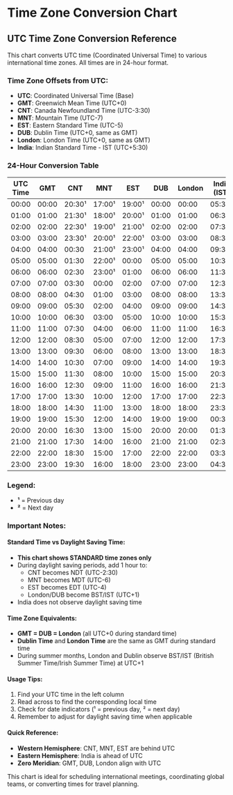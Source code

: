 # Time Zone Conversion Chart

## UTC Time Zone Conversion Reference

This chart converts UTC time (Coordinated Universal Time) to various international time zones. All times are in 24-hour format.

### Time Zone Offsets from UTC:
- **UTC**: Coordinated Universal Time (Base)
- **GMT**: Greenwich Mean Time (UTC+0)
- **CNT**: Canada Newfoundland Time (UTC-3:30)
- **MNT**: Mountain Time (UTC-7)
- **EST**: Eastern Standard Time (UTC-5)
- **DUB**: Dublin Time (UTC+0, same as GMT)
- **London**: London Time (UTC+0, same as GMT)
- **India**: Indian Standard Time - IST (UTC+5:30)

### 24-Hour Conversion Table

| UTC Time | GMT | CNT | MNT | EST | DUB | London | India (IST) |
|----------|-----|-----|-----|-----|-----|--------|-------------|
| 00:00    | 00:00 | 20:30¹ | 17:00¹ | 19:00¹ | 00:00 | 00:00 | 05:30 |
| 01:00    | 01:00 | 21:30¹ | 18:00¹ | 20:00¹ | 01:00 | 01:00 | 06:30 |
| 02:00    | 02:00 | 22:30¹ | 19:00¹ | 21:00¹ | 02:00 | 02:00 | 07:30 |
| 03:00    | 03:00 | 23:30¹ | 20:00¹ | 22:00¹ | 03:00 | 03:00 | 08:30 |
| 04:00    | 04:00 | 00:30 | 21:00¹ | 23:00¹ | 04:00 | 04:00 | 09:30 |
| 05:00    | 05:00 | 01:30 | 22:00¹ | 00:00 | 05:00 | 05:00 | 10:30 |
| 06:00    | 06:00 | 02:30 | 23:00¹ | 01:00 | 06:00 | 06:00 | 11:30 |
| 07:00    | 07:00 | 03:30 | 00:00 | 02:00 | 07:00 | 07:00 | 12:30 |
| 08:00    | 08:00 | 04:30 | 01:00 | 03:00 | 08:00 | 08:00 | 13:30 |
| 09:00    | 09:00 | 05:30 | 02:00 | 04:00 | 09:00 | 09:00 | 14:30 |
| 10:00    | 10:00 | 06:30 | 03:00 | 05:00 | 10:00 | 10:00 | 15:30 |
| 11:00    | 11:00 | 07:30 | 04:00 | 06:00 | 11:00 | 11:00 | 16:30 |
| 12:00    | 12:00 | 08:30 | 05:00 | 07:00 | 12:00 | 12:00 | 17:30 |
| 13:00    | 13:00 | 09:30 | 06:00 | 08:00 | 13:00 | 13:00 | 18:30 |
| 14:00    | 14:00 | 10:30 | 07:00 | 09:00 | 14:00 | 14:00 | 19:30 |
| 15:00    | 15:00 | 11:30 | 08:00 | 10:00 | 15:00 | 15:00 | 20:30 |
| 16:00    | 16:00 | 12:30 | 09:00 | 11:00 | 16:00 | 16:00 | 21:30 |
| 17:00    | 17:00 | 13:30 | 10:00 | 12:00 | 17:00 | 17:00 | 22:30 |
| 18:00    | 18:00 | 14:30 | 11:00 | 13:00 | 18:00 | 18:00 | 23:30 |
| 19:00    | 19:00 | 15:30 | 12:00 | 14:00 | 19:00 | 19:00 | 00:30² |
| 20:00    | 20:00 | 16:30 | 13:00 | 15:00 | 20:00 | 20:00 | 01:30² |
| 21:00    | 21:00 | 17:30 | 14:00 | 16:00 | 21:00 | 21:00 | 02:30² |
| 22:00    | 22:00 | 18:30 | 15:00 | 17:00 | 22:00 | 22:00 | 03:30² |
| 23:00    | 23:00 | 19:30 | 16:00 | 18:00 | 23:00 | 23:00 | 04:30² |

### Legend:
- **¹** = Previous day
- **²** = Next day

### Important Notes:

#### Standard Time vs Daylight Saving Time:
- **This chart shows STANDARD time zones only**
- During daylight saving periods, add 1 hour to:
  - CNT becomes NDT (UTC-2:30)
  - MNT becomes MDT (UTC-6)  
  - EST becomes EDT (UTC-4)
  - London/DUB become BST/IST (UTC+1)
- India does not observe daylight saving time

#### Time Zone Equivalents:
- **GMT = DUB = London** (all UTC+0 during standard time)
- **Dublin Time** and **London Time** are the same as GMT during standard time
- During summer months, London and Dublin observe BST/IST (British Summer Time/Irish Summer Time) at UTC+1

#### Usage Tips:
1. Find your UTC time in the left column
2. Read across to find the corresponding local time
3. Check for date indicators (¹ = previous day, ² = next day)
4. Remember to adjust for daylight saving time when applicable

#### Quick Reference:
- **Western Hemisphere**: CNT, MNT, EST are behind UTC
- **Eastern Hemisphere**: India is ahead of UTC
- **Zero Meridian**: GMT, DUB, London align with UTC

This chart is ideal for scheduling international meetings, coordinating global teams, or converting times for travel planning.
